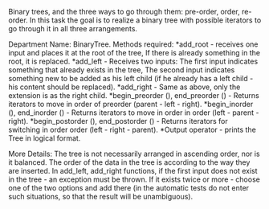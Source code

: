 Binary trees, and the three ways to go through them: pre-order, order, re-order. In this task the goal is to realize a binary tree with possible iterators to go through it in all three arrangements.

Department Name: BinaryTree. Methods required:
*add_root - receives one input and places it at the root of the tree, If there is already something in the root, it is replaced.
*add_left - Receives two inputs: The first input indicates something that already exists in the tree, The second input indicates something new to be added as his left child (if he already has a left child - his content should be replaced).
*add_right - Same as above, only the extension is as the right child.
*begin_preorder (), end_preorder () - Returns iterators to move in order of preorder (parent - left - right).
*begin_inorder (), end_inorder () - Returns iterators to move in order in order (left - parent - right).
*begin_postorder (), end_postorder () - Returns iterators for switching in order order (left - right - parent).
*Output operator - prints the Tree in logical format.

More Details:
The tree is not necessarily arranged in ascending order, nor is it balanced. The order of the data in the tree is according to the way they are inserted.
In add_left, add_right functions, if the first input does not exist in the tree - an exception must be thrown. If it exists twice or more - choose one of the two options and add there (in the automatic tests do not enter such situations, so that the result will be unambiguous).

